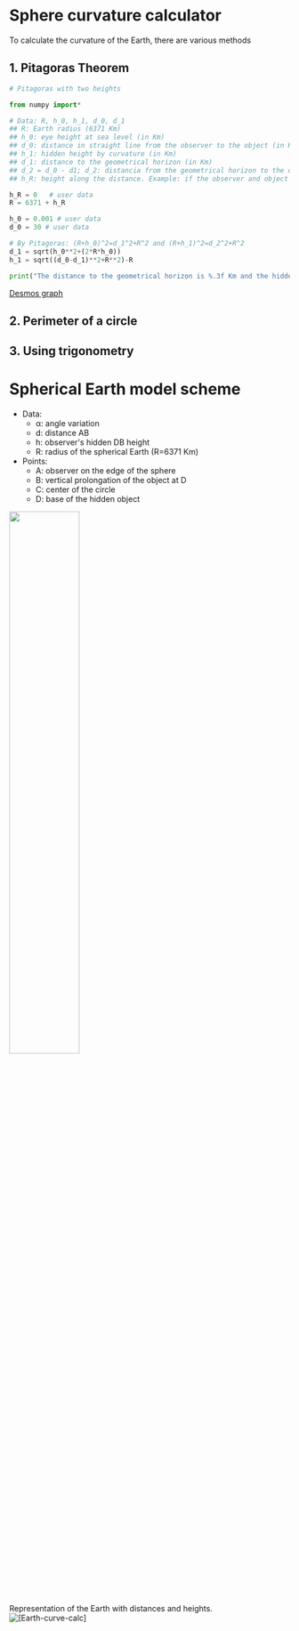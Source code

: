 # Sphere curvature calculator
To calculate the curvature of the Earth, there are various methods

## 1. Pitagoras Theorem
```python
# Pitagoras with two heights

from numpy import*

# Data: R, h_0, h_1, d_0, d_1
## R: Earth radius (6371 Km)
## h_0: eye height at sea level (in Km)
## d_0: distance in straight line from the observer to the object (in Km)
## h_1: hidden height by curvature (in Km)
## d_1: distance to the geometrical horizon (in Km)
## d_2 = d_0 - d1; d_2: distancia from the geometrical horizon to the object (in Km)
## h_R: height along the distance. Example: if the observer and object are separated at the shore of a lake at 200 m of altitude, the height is the same along all the distance and is not at sea level. (Default h_R = 0, sea level)

h_R = 0   # user data
R = 6371 + h_R 

h_0 = 0.001 # user data
d_0 = 30 # user data

# By Pitagoras: (R+h_0)^2=d_1^2+R^2 and (R+h_1)^2=d_2^2+R^2
d_1 = sqrt(h_0**2+(2*R*h_0))
h_1 = sqrt((d_0-d_1)**2+R**2)-R

print("The distance to the geometrical horizon is %.3f Km and the hidden height is %.3f Km" % (d_1, h_1))
```

[Desmos graph](https://www.desmos.com/calculator/cbdgduxedl)
## 2. Perimeter of a circle
## 3. Using trigonometry

# Spherical Earth model scheme
- Data:
	- α: angle variation
	- d: distance AB
	- h: observer's hidden DB height
	- R: radius of the spherical Earth (R=6371 Km)
- Points:
	- A: observer on the edge of the sphere
	- B: vertical prolongation of the object at D
	- C: center of the circle
	- D: base of the hidden object
<img src="https://raw.githubusercontent.com/Curiosity432/Earth-curvature-calculator/main/Trigonometry-sphere.png" width=50% height=50%>

Representation of the Earth with distances and heights.
![[Earth-curve-calc]](Earth-curve-calc.png)


